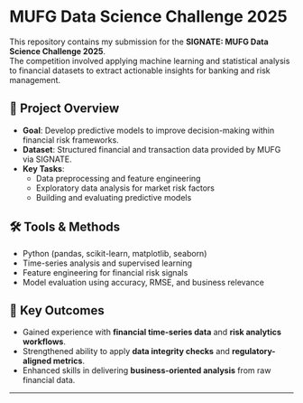 # MUFG Data Science Challenge 2025

This repository contains my submission for the **SIGNATE: MUFG Data Science Challenge 2025**.  
The competition involved applying machine learning and statistical analysis to financial datasets to extract actionable insights for banking and risk management.

## 📌 Project Overview
- **Goal**: Develop predictive models to improve decision-making within financial risk frameworks.
- **Dataset**: Structured financial and transaction data provided by MUFG via SIGNATE.
- **Key Tasks**:
  - Data preprocessing and feature engineering
  - Exploratory data analysis for market risk factors
  - Building and evaluating predictive models

## 🛠 Tools & Methods
- Python (pandas, scikit-learn, matplotlib, seaborn)
- Time-series analysis and supervised learning
- Feature engineering for financial risk signals
- Model evaluation using accuracy, RMSE, and business relevance

## 🎯 Key Outcomes
- Gained experience with **financial time-series data** and **risk analytics workflows**.
- Strengthened ability to apply **data integrity checks** and **regulatory-aligned metrics**.
- Enhanced skills in delivering **business-oriented analysis** from raw financial data.

---
